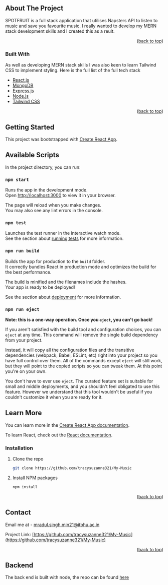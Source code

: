 <!-- ABOUT THE PROJECT -->

## About The Project

SPOTFRUIT is a full stack application that utilises Napsters API to listen to music and save you favourite music. I really wanted to develop my MERN stack development skills and I created this as a reult.

<p align="right">(<a href="#top">back to top</a>)</p>

### Built With

As well as developing MERN stack skills I was also keen to learn Tailwind CSS to implement styling. Here is the full list of the full tech stack

- [React.js](https://reactjs.org/)
- [MongoDB](https://www.mongodb.com/)
- [Express.js](https://expressjs.com/)
- [Node.js](https://nodejs.org/en/)
- [Tailwind CSS](https://tailwindcss.com/)

<p align="right">(<a href="#top">back to top</a>)</p>

<!-- GETTING STARTED -->

## Getting Started

This project was bootstrapped with [Create React App](https://github.com/facebook/create-react-app).

## Available Scripts

In the project directory, you can run:

### `npm start`

Runs the app in the development mode.\
Open [http://localhost:3000](http://localhost:3000) to view it in your browser.

The page will reload when you make changes.\
You may also see any lint errors in the console.

### `npm test`

Launches the test runner in the interactive watch mode.\
See the section about [running tests](https://facebook.github.io/create-react-app/docs/running-tests) for more information.

### `npm run build`

Builds the app for production to the `build` folder.\
It correctly bundles React in production mode and optimizes the build for the best performance.

The build is minified and the filenames include the hashes.\
Your app is ready to be deployed!

See the section about [deployment](https://facebook.github.io/create-react-app/docs/deployment) for more information.

### `npm run eject`

**Note: this is a one-way operation. Once you `eject`, you can't go back!**

If you aren't satisfied with the build tool and configuration choices, you can `eject` at any time. This command will remove the single build dependency from your project.

Instead, it will copy all the configuration files and the transitive dependencies (webpack, Babel, ESLint, etc) right into your project so you have full control over them. All of the commands except `eject` will still work, but they will point to the copied scripts so you can tweak them. At this point you're on your own.

You don't have to ever use `eject`. The curated feature set is suitable for small and middle deployments, and you shouldn't feel obligated to use this feature. However we understand that this tool wouldn't be useful if you couldn't customize it when you are ready for it.

## Learn More

You can learn more in the [Create React App documentation](https://facebook.github.io/create-react-app/docs/getting-started).

To learn React, check out the [React documentation](https://reactjs.org/).

### Installation

1. Clone the repo
   ```sh
   git clone https://github.com/tracysuzanne321/My-Music
   ```
2. Install NPM packages
   ```sh
   npm install
   ```

<p align="right">(<a href="#top">back to top</a>)</p>
<!-- CONTACT -->

## Contact

Email me at - mradul.singh.min21@itbhu.ac.in

Project Link: [https://github.com/tracysuzanne321/My-Music](https://github.com/tracysuzanne321/My-Music)

<p align="right">(<a href="#top">back to top</a>)</p>

## Backend

The back end is built with node, the repo can be found [here](https://github.com/tracysuzanne321/restAPI)
